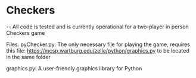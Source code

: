 # Checkers

-- All code is tested and is currently operational for a two-player in person Checkers game

Files:
pyChecker.py: The only necessary file for playing the game, requires this file: <https://mcsp.wartburg.edu/zelle/python/graphics.py> to be located in the same folder

graphics.py: A user-friendly graphics library for Python
